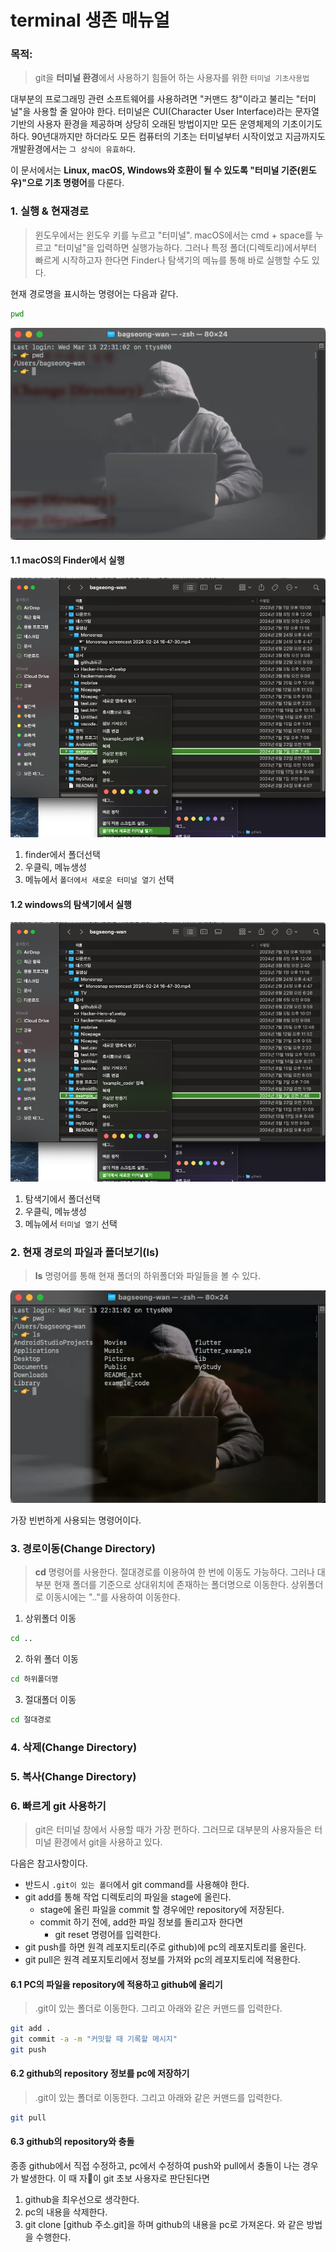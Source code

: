 # terminal 생존 매뉴얼

### 목적: 
> git을 **터미널 환경**에서 사용하기 힘들어 하는 사용자를 위한 `터미널 기초사용법`

대부분의 프로그래밍 관련 소프트웨어를 사용하려면 "커맨드 창"이라고 불리는 "터미널"을 사용할 줄 알아야 한다. 터미널은 CUI(Character User Interface)라는 문자열 기반의 사용자 환경을 제공하며 상당히 오래된 방법이지만 모든 운영체제의 기초이기도 하다. 90년대까지만 하더라도 모든 컴퓨터의 기초는 터미널부터 시작이었고 지금까지도 개발환경에서는 `그 상식이 유효하다`. 

이 문서에서는 **Linux, macOS, Windows와 호환이 될 수 있도록 "터미널 기준(윈도우)"으로 기초 명령어**를 다룬다. 

### 1. 실행 & 현재경로 
> 윈도우에서는 윈도우 키를 누르고 "터미널". macOS에서는 cmd + space를 누르고 "터미널"을 입력하면 실행가능하다. 그러나 특정 폴더(디렉토리)에서부터 빠르게 시작하고자 한다면 Finder나 탐색기의 메뉴를 통해 바로 실행할 수도 있다. 

현재 경로명을 표시하는 명령어는 다음과 같다. 
```bash
pwd
```
![](images/2.png)

#### 1.1 macOS의 Finder에서 실행

![](images/1.png)

1. finder에서 폴더선택
2. 우클릭, 메뉴생성
3. 메뉴에서 `폴더에서 새로운 터미널 열기` 선택

#### 1.2 windows의 탐색기에서 실행

![](images/1.png)

1. 탐색기에서 폴더선택
2. 우클릭, 메뉴생성
3. 메뉴에서 `터미널 열기` 선택

### 2. 현재 경로의 파일과 폴더보기(ls)
> **ls** 명령어를 통해 현재 폴더의 하위폴더와 파일들을 볼 수 있다.

![](images/3.png)

가장 빈번하게 사용되는 명령어이다. 

### 3. 경로이동(Change Directory)

> **cd** 명령어를 사용한다. 절대경로를 이용하여 한 번에 이동도 가능하다. 그러나 대부분 현재 폴더를 기준으로 상대위치에 존재하는 폴더명으로 이동한다. 상위폴더로 이동시에는 ".."를 사용하여 이동한다.
> 

1. 상위폴더 이동
```bash
cd ..
```

2. 하위 폴더 이동
```bash
cd 하위폴더명
```

3. 절대폴더 이동
``` bash
cd 절대경로
```


### 4. 삭제(Change Directory)
### 5. 복사(Change Directory)
### 6. 빠르게 git 사용하기
> git은 터미널 창에서 사용할 때가 가장 편하다. 그러므로 대부분의 사용자들은 터미널 환경에서 git을 사용하고 있다. 

다음은 참고사항이다.

- 반드시 `.git이 있는 폴더`에서 git command를 사용해야 한다.
- git add를 통해 작업 디렉토리의 파일을 stage에 올린다. 
	- stage에 올린 파일을 commit 할 경우에만 repository에 저장된다. 
	- commit 하기 전에, add한 파일 정보를 돌리고자 한다면
		- git reset 명령어를 입력한다. 
- git push를 하면 원격 레포지토리(주로 github)에 pc의 레포지토리를 올린다. 
- git pull은 원격 레포지토리에서 정보를 가져와 pc의 레포지토리에 적용한다. 

#### 6.1 PC의 파일을 repository에 적용하고 github에 올리기
> .git이 있는 폴더로 이동한다. 그리고 아래와 같은 커맨드를 입력한다. 

```bash
git add .
git commit -a -m "커밋할 때 기록할 메시지"
git push
```

#### 6.2 github의 repository 정보를 pc에 저장하기 
> .git이 있는 폴더로 이동한다. 그리고 아래와 같은 커맨드를 입력한다. 

```bash
git pull
```

#### 6.3 github의 repository와 충돌
종종 github에서 직접 수정하고, pc에서 수정하여 push와 pull에서 충돌이 나는 경우가 발생한다. 
이 때 자이 git 초보 사용자로 판단된다면 
1. github을 최우선으로 생각한다. 
2. pc의 내용을 삭제한다. 
3. git clone [github 주소.git]을 하며 github의 내용을 pc로 가져온다. 
와 같은 방법을 수행한다. 